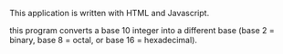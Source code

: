 This application is written with HTML and Javascript.

this program converts a base 10 integer into a different base 
(base 2 = binary, base 8 = octal, or base 16 = hexadecimal).



